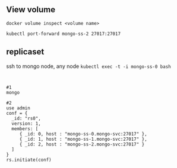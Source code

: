 
## View volume
`docker volume inspect <volume name>`


`kubectl port-forward mongo-ss-2 27017:27017`

## replicaset
ssh to mongo node, any node
`kubectl exec -t -i mongo-ss-0 bash`

```


#1
mongo

#2
use admin
conf = {
  _id: "rs0",
  version: 1,
  members: [
	 { _id: 0, host : "mongo-ss-0.mongo-svc:27017" },
	 { _id: 1, host : "mongo-ss-1.mongo-svc:27017" },
	 { _id: 2, host : "mongo-ss-2.mongo-svc:27017" }
  ]
}
rs.initiate(conf)
```


